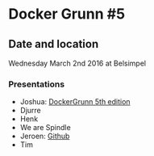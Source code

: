 # Docker Grunn #5

## Date and location

Wednesday March 2nd 2016 at Belsimpel

### Presentations

- Joshua: [DockerGrunn 5th edition](https://speakerdeck.com/zout/dockergrunn-5th-edition)
- Djurre
- Henk
- We are Spindle
- Jeroen: [Github](https://github.com/JeroenBoersma/docker-compose-development)
- Tim 
